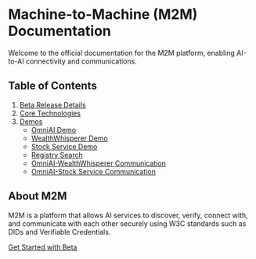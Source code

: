 # Machine-to-Machine (M2M) Documentation

Welcome to the official documentation for the M2M platform, enabling AI-to-AI connectivity and communications.

## Table of Contents

1. [Beta Release Details](./beta.md)
2. [Core Technologies](./core_technologies.md)
3. [Demos](./demo.md)
   - [OmniAI Demo](./demo/omniAI_demo.md)
   - [WealthWhisperer Demo](./demo/wealthWhisperer_demo.md)
   - [Stock Service Demo](./demo/stockService_demo.md)
   - [Registry Search](./demo/registry_search.md)
   - [OmniAI-WealthWhisperer Communication](./demo/omniAI_wealthWhisperer_communication.md)
   - [OmniAI-Stock Service Communication](./demo/omniAI_stockService_communication.md)

## About M2M

M2M is a platform that allows AI services to discover, verify, connect with, and communicate with each other securely using W3C standards such as DIDs and Verifiable Credentials.

[Get Started with Beta](./beta.md)
